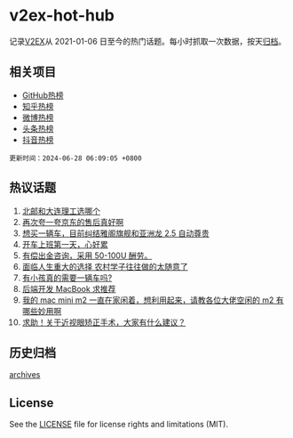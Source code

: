# v2ex-hot-hub

 记录[V2EX](https://www.v2ex.com/)从 2021-01-06 日至今的热门话题。每小时抓取一次数据，按天[归档](archives)。
 
 ## 相关项目

- [GitHub热榜](https://github.com/lonnyzhang423/github-hot-hub)
- [知乎热榜](https://github.com/lonnyzhang423/zhihu-hot-hub)
- [微博热榜](https://github.com/lonnyzhang423/weibo-hot-hub)
- [头条热榜](https://github.com/lonnyzhang423/toutiao-hot-hub)
- [抖音热榜](https://github.com/lonnyzhang423/douyin-hot-hub)


 `更新时间：2024-06-28 06:09:05 +0800`

## 热议话题

1. [北邮和大连理工选哪个](https://www.v2ex.com/t/1053050)
1. [再次夸一夸京东的售后真好啊](https://www.v2ex.com/t/1052959)
1. [想买一辆车，目前纠结雅阁旗舰和亚洲龙 2.5 自动尊贵](https://www.v2ex.com/t/1052995)
1. [开车上班第一天，心好累](https://www.v2ex.com/t/1052962)
1. [有偿出金咨询，采用 50-100U 酬劳。](https://www.v2ex.com/t/1053097)
1. [面临人生重大的选择 农村学子往往做的太随意了](https://www.v2ex.com/t/1053075)
1. [有小孩真的需要一辆车吗?](https://www.v2ex.com/t/1053120)
1. [后端开发 MacBook 求推荐](https://www.v2ex.com/t/1052977)
1. [我的 mac mini m2 一直在家闲着，想利用起来，请教各位大佬空闲的 m2 有哪些妙用啊](https://www.v2ex.com/t/1052951)
1. [求助！关于近视眼矫正手术，大家有什么建议？](https://www.v2ex.com/t/1052970)

## 历史归档

[archives](archives)

## License

See the [LICENSE](LICENSE) file for license rights and limitations (MIT).
